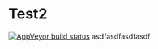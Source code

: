 # Test2
[![AppVeyor build status](https://ci.appveyor.com/api/projects/status/github/sainohira-s/Test2?branch=master&svg=true)](https://ci.appveyor.com/project/sainohira51712/Test2/branch/master)
asdfasdfasdfasdf